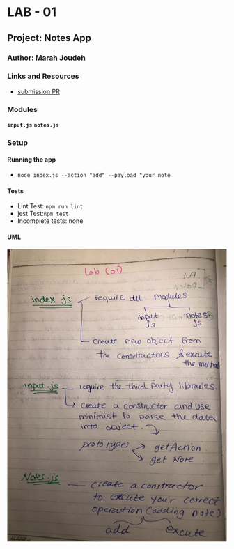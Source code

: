 # LAB - 01

## Project: Notes App

### Author: Marah Joudeh

### Links and Resources

- [submission PR](https://github.com/marah-401-advanced-javascript/notes/pull/2)


### Modules

**`input.js`**
**`notes.js`**

### Setup

#### Running the app

- `node index.js --action "add" --payload "your note`

#### Tests

- Lint Test: `npm run lint`
- jest Test:`npm test`
- Incomplete tests: none

#### UML

![UML](/assets/lab01.jpg)


